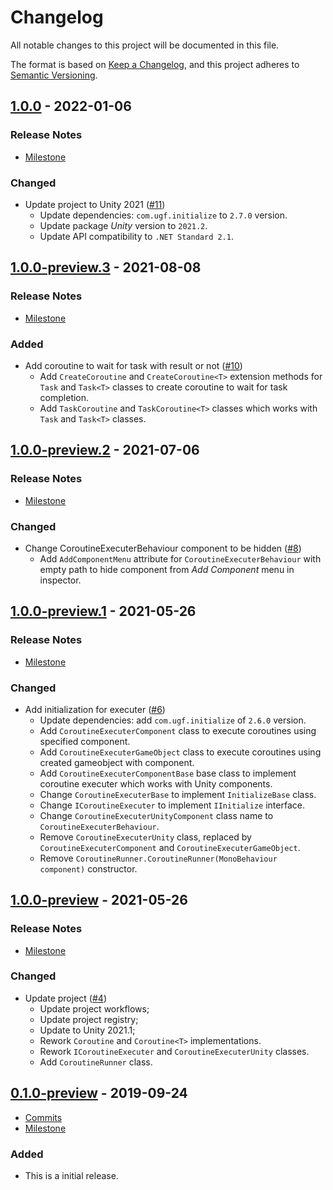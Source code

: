 # Changelog

All notable changes to this project will be documented in this file.

The format is based on [Keep a Changelog](https://keepachangelog.com/en/1.0.0/),
and this project adheres to [Semantic Versioning](https://semver.org/spec/v2.0.0.html).

## [1.0.0](https://github.com/unity-game-framework/ugf-coroutines/releases/tag/1.0.0) - 2022-01-06  

### Release Notes

- [Milestone](https://github.com/unity-game-framework/ugf-coroutines/milestone/6?closed=1)  
    

### Changed

- Update project to Unity 2021 ([#11](https://github.com/unity-game-framework/ugf-coroutines/issues/11))  
    - Update dependencies: `com.ugf.initialize` to `2.7.0` version.
    - Update package _Unity_ version to `2021.2`.
    - Update API compatibility to `.NET Standard 2.1`.

## [1.0.0-preview.3](https://github.com/unity-game-framework/ugf-coroutines/releases/tag/1.0.0-preview.3) - 2021-08-08  

### Release Notes

- [Milestone](https://github.com/unity-game-framework/ugf-coroutines/milestone/5?closed=1)  
    

### Added

- Add coroutine to wait for task with result or not ([#10](https://github.com/unity-game-framework/ugf-coroutines/pull/10))  
    - Add `CreateCoroutine` and `CreateCoroutine<T>` extension methods for `Task` and `Task<T>` classes to create coroutine to wait for task completion.
    - Add `TaskCoroutine` and `TaskCoroutine<T>` classes which works with `Task` and `Task<T>` classes.

## [1.0.0-preview.2](https://github.com/unity-game-framework/ugf-coroutines/releases/tag/1.0.0-preview.2) - 2021-07-06  

### Release Notes

- [Milestone](https://github.com/unity-game-framework/ugf-coroutines/milestone/4?closed=1)  
    

### Changed

- Change CoroutineExecuterBehaviour component to be hidden ([#8](https://github.com/unity-game-framework/ugf-coroutines/pull/8))  
    - Add `AddComponentMenu` attribute for `CoroutineExecuterBehaviour` with empty path to hide component from _Add Component_ menu in inspector.

## [1.0.0-preview.1](https://github.com/unity-game-framework/ugf-coroutines/releases/tag/1.0.0-preview.1) - 2021-05-26  

### Release Notes

- [Milestone](https://github.com/unity-game-framework/ugf-coroutines/milestone/3?closed=1)  
    

### Changed

- Add initialization for executer ([#6](https://github.com/unity-game-framework/ugf-coroutines/pull/6))  
    - Update dependencies: add `com.ugf.initialize` of `2.6.0` version.
    - Add `CoroutineExecuterComponent` class to execute coroutines using specified component.
    - Add `CoroutineExecuterGameObject` class to execute coroutines using created gameobject with component.
    - Add `CoroutineExecuterComponentBase` base class to implement coroutine executer which works with Unity components.
    - Change `CoroutineExecuterBase` to implement `InitializeBase` class.
    - Change `ICoroutineExecuter` to implement `IInitialize` interface.
    - Change `CoroutineExecuterUnityComponent` class name to `CoroutineExecuterBehaviour`.
    - Remove `CoroutineExecuterUnity` class, replaced by `CoroutineExecuterComponent` and `CoroutineExecuterGameObject`.
    - Remove `CoroutineRunner.CoroutineRunner(MonoBehaviour component)` constructor.

## [1.0.0-preview](https://github.com/unity-game-framework/ugf-coroutines/releases/tag/1.0.0-preview) - 2021-05-26  

### Release Notes

- [Milestone](https://github.com/unity-game-framework/ugf-coroutines/milestone/2?closed=1)  
    

### Changed

- Update project ([#4](https://github.com/unity-game-framework/ugf-coroutines/issues/4))  
    - Update project workflows;
    - Update project registry;
    - Update to Unity 2021.1;
    - Rework `Coroutine` and `Coroutine<T>` implementations.
    - Rework `ICoroutineExecuter` and `CoroutineExecuterUnity` classes.
    - Add `CoroutineRunner` class.

## [0.1.0-preview](https://github.com/unity-game-framework/ugf-coroutines/releases/tag/0.1.0-preview) - 2019-09-24  

- [Commits](https://github.com/unity-game-framework/ugf-coroutines/compare/d71fde9...0.1.0-preview)
- [Milestone](https://github.com/unity-game-framework/ugf-coroutines/milestone/1?closed=1)

### Added
- This is a initial release.


